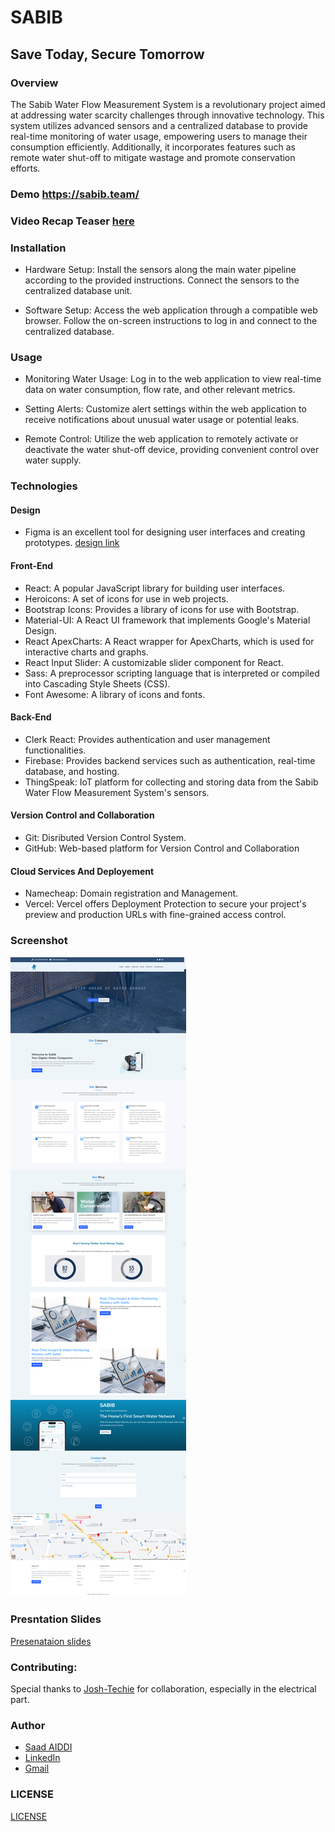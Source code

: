 # SABIB
## Save Today, Secure Tomorrow

### Overview 
The Sabib Water Flow Measurement System is a revolutionary project aimed at addressing water scarcity challenges through innovative technology. This system utilizes advanced sensors and a centralized database to provide real-time monitoring of water usage, empowering users to manage their consumption efficiently. Additionally, it incorporates features such as remote water shut-off to mitigate wastage and promote conservation efforts.

### Demo https://sabib.team/
### Video Recap Teaser [here](https://www.youtube.com/watch?v=G7SVpNwDWdk)

### Installation 
- Hardware Setup: Install the sensors along the main water pipeline according to the provided instructions. Connect the sensors to the centralized database unit.

- Software Setup: Access the web application through a compatible web browser. Follow the on-screen instructions to log in and connect to the centralized database.


### Usage 
- Monitoring Water Usage: Log in to the web application to view real-time data on water consumption, flow rate, and other relevant metrics.

- Setting Alerts: Customize alert settings within the web application to receive notifications about unusual water usage or potential leaks.

- Remote Control: Utilize the web application to remotely activate or deactivate the water shut-off device, providing convenient control over water supply.


### Technologies

#### Design 
- Figma is an excellent tool for designing user interfaces and creating prototypes. [design link](https://www.figma.com/design/fY457IQ5zDLcJEGPKG2d0F/Sabib?node-id=0%3A1&t=EFgJ3JbrysYRHq0j-1)


#### Front-End
- React: A popular JavaScript library for building user interfaces.
- Heroicons: A set of icons for use in web projects.
- Bootstrap Icons: Provides a library of icons for use with Bootstrap.
- Material-UI: A React UI framework that implements Google's Material Design.
- React ApexCharts: A React wrapper for ApexCharts, which is used for interactive charts and graphs.
- React Input Slider: A customizable slider component for React.
- Sass: A preprocessor scripting language that is interpreted or compiled into Cascading Style Sheets (CSS).
- Font Awesome: A library of icons and fonts.

#### Back-End
- Clerk React: Provides authentication and user management functionalities.
- Firebase: Provides backend services such as authentication, real-time database, and hosting.
- ThingSpeak: IoT platform for collecting and storing data from the Sabib Water Flow Measurement System's sensors.



#### Version Control and Collaboration

- Git: Disributed Version Control System.
- GitHub: Web-based platform for Version Control and Collaboration 

#### Cloud Services And Deployement
- Namecheap: Domain registration and Management.
- Vercel:  Vercel offers Deployment Protection to secure your project's preview and production URLs with fine-grained access control.



### Screenshot
![alt text](screencapture-sabib-team-2024-05-16-15_22_46.png)

### Presntation Slides 
[Presenataion slides](https://www.canva.com/design/DAGFL0778F0/cFZHv6uFMbV1Vi1jdZmztQ/edit?utm_content=DAGFL0778F0&utm_campaign=designshare&utm_medium=link2&utm_source=sharebutton)





### Contributing:
Special thanks to [Josh-Techie](https://github.com/josh-techie) for collaboration, especially in the electrical part.


### Author
- [Saad AIDDI](https://github.com/saad484)
- [LinkedIn](https://linkedin.com/in/saad-aiddi)
- [Gmail](mailto:sabib.team@gmail.com)


### LICENSE
[LICENSE](LICENSE)
